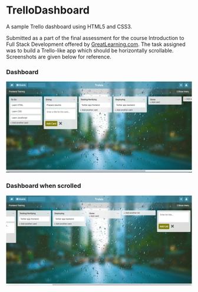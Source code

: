 # TrelloDashboard
A sample Trello dashboard using HTML5 and CSS3. 

Submitted as a part of the final assessment for the course Introduction to Full Stack Development offered by [GreatLearning.com](https://olympus.greatlearning.in/courses/11263). The task assigned was to build a Trello-like app which should be horizontally scrollable. Screenshots are given below for reference.

### Dashboard
![Dashboard](img01.png)

### Dashboard when scrolled
![Dashboard when Scrolled](img02.png)

